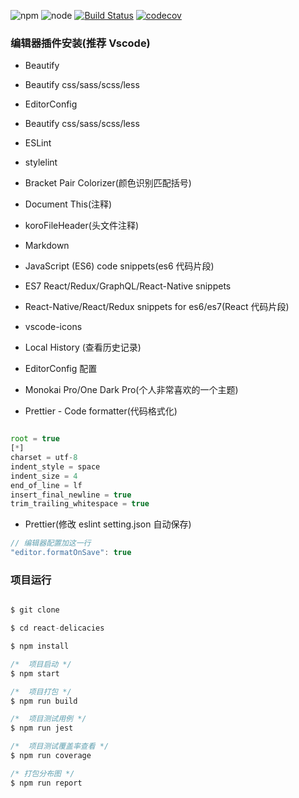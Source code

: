 <!--
 * @Description: zhongshu React PC
 * @Author: 廉恒凯
 * @Date: 2019-08-24 10:38:04
 * @LastEditTime : 2020-01-14 09:57:35
 * @LastEditors  : Please set LastEditors
 -->

![npm](https://img.shields.io/npm/v/node.svg?style=flat-square) ![node](https://img.shields.io/badge/node.js-%3E=_10.0-green.svg?style=flat-square) [![Build Status](https://travis-ci.org/chris-paul/react-delicacies.svg?branch=master)](https://travis-ci.org/chris-paul/react-delicacies) [ ![codecov](https://codecov.io/gh/chris-paul/react-delicacies/branch/master/graph/badge.svg)](https://codecov.io/gh/chris-paul/react-delicacies)


### 编辑器插件安装(推荐 Vscode)

-   Beautify

-   Beautify css/sass/scss/less

-   EditorConfig

-   Beautify css/sass/scss/less

-   ESLint

-   stylelint

-   Bracket Pair Colorizer(颜色识别匹配括号)

-   Document This(注释)

-   koroFileHeader(头文件注释)

-   Markdown

-   JavaScript (ES6) code snippets(es6 代码片段)

-   ES7 React/Redux/GraphQL/React-Native snippets

-   React-Native/React/Redux snippets for es6/es7(React 代码片段)

-   vscode-icons

-   Local History (查看历史记录)

-   EditorConfig 配置

-   Monokai Pro/One Dark Pro(个人非常喜欢的一个主题)

-   Prettier - Code formatter(代码格式化)

```javascript

root = true
[*]
charset = utf-8
indent_style = space
indent_size = 4
end_of_line = lf
insert_final_newline = true
trim_trailing_whitespace = true

```
-   Prettier(修改 eslint setting.json 自动保存)

```javascript
// 编辑器配置加这一行
"editor.formatOnSave": true
```

### 项目运行

```javascript

$ git clone

$ cd react-delicacies

$ npm install

/*  项目启动 */
$ npm start

/*  项目打包 */
$ npm run build

/*  项目测试用例 */
$ npm run jest

/*  项目测试覆盖率查看 */
$ npm run coverage

/* 打包分布图 */
$ npm run report

```
